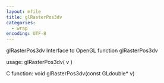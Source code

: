 ```yaml
---
layout: mfile
title: glRasterPos3dv
categories:
  - wrap
encoding: UTF-8
---
```


glRasterPos3dv  Interface to OpenGL function glRasterPos3dv

usage:  glRasterPos3dv( v )

C function:  void glRasterPos3dv(const GLdouble\* v)